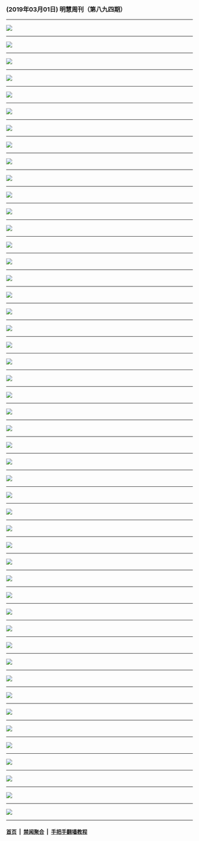 ### (2019年03月01日) 明慧周刊（第八九四期） 

---

<img src="http://qikan.minghui.org/mhqkpage/qikanimage/2019/03/01/mhweekly894_read-online1.png"/><hr/>
<img src="http://qikan.minghui.org/mhqkpage/qikanimage/2019/03/01/mhweekly894_read-online2.png"/><hr/>
<img src="http://qikan.minghui.org/mhqkpage/qikanimage/2019/03/01/mhweekly894_read-online3.png"/><hr/>
<img src="http://qikan.minghui.org/mhqkpage/qikanimage/2019/03/01/mhweekly894_read-online4.png"/><hr/>
<img src="http://qikan.minghui.org/mhqkpage/qikanimage/2019/03/01/mhweekly894_read-online5.png"/><hr/>
<img src="http://qikan.minghui.org/mhqkpage/qikanimage/2019/03/01/mhweekly894_read-online6.png"/><hr/>
<img src="http://qikan.minghui.org/mhqkpage/qikanimage/2019/03/01/mhweekly894_read-online7.png"/><hr/>
<img src="http://qikan.minghui.org/mhqkpage/qikanimage/2019/03/01/mhweekly894_read-online8.png"/><hr/>
<img src="http://qikan.minghui.org/mhqkpage/qikanimage/2019/03/01/mhweekly894_read-online9.png"/><hr/>
<img src="http://qikan.minghui.org/mhqkpage/qikanimage/2019/03/01/mhweekly894_read-online10.png"/><hr/>
<img src="http://qikan.minghui.org/mhqkpage/qikanimage/2019/03/01/mhweekly894_read-online11.png"/><hr/>
<img src="http://qikan.minghui.org/mhqkpage/qikanimage/2019/03/01/mhweekly894_read-online12.png"/><hr/>
<img src="http://qikan.minghui.org/mhqkpage/qikanimage/2019/03/01/mhweekly894_read-online13.png"/><hr/>
<img src="http://qikan.minghui.org/mhqkpage/qikanimage/2019/03/01/mhweekly894_read-online14.png"/><hr/>
<img src="http://qikan.minghui.org/mhqkpage/qikanimage/2019/03/01/mhweekly894_read-online15.png"/><hr/>
<img src="http://qikan.minghui.org/mhqkpage/qikanimage/2019/03/01/mhweekly894_read-online16.png"/><hr/>
<img src="http://qikan.minghui.org/mhqkpage/qikanimage/2019/03/01/mhweekly894_read-online17.png"/><hr/>
<img src="http://qikan.minghui.org/mhqkpage/qikanimage/2019/03/01/mhweekly894_read-online18.png"/><hr/>
<img src="http://qikan.minghui.org/mhqkpage/qikanimage/2019/03/01/mhweekly894_read-online19.png"/><hr/>
<img src="http://qikan.minghui.org/mhqkpage/qikanimage/2019/03/01/mhweekly894_read-online20.png"/><hr/>
<img src="http://qikan.minghui.org/mhqkpage/qikanimage/2019/03/01/mhweekly894_read-online21.png"/><hr/>
<img src="http://qikan.minghui.org/mhqkpage/qikanimage/2019/03/01/mhweekly894_read-online22.png"/><hr/>
<img src="http://qikan.minghui.org/mhqkpage/qikanimage/2019/03/01/mhweekly894_read-online23.png"/><hr/>
<img src="http://qikan.minghui.org/mhqkpage/qikanimage/2019/03/01/mhweekly894_read-online24.png"/><hr/>
<img src="http://qikan.minghui.org/mhqkpage/qikanimage/2019/03/01/mhweekly894_read-online25.png"/><hr/>
<img src="http://qikan.minghui.org/mhqkpage/qikanimage/2019/03/01/mhweekly894_read-online26.png"/><hr/>
<img src="http://qikan.minghui.org/mhqkpage/qikanimage/2019/03/01/mhweekly894_read-online27.png"/><hr/>
<img src="http://qikan.minghui.org/mhqkpage/qikanimage/2019/03/01/mhweekly894_read-online28.png"/><hr/>
<img src="http://qikan.minghui.org/mhqkpage/qikanimage/2019/03/01/mhweekly894_read-online29.png"/><hr/>
<img src="http://qikan.minghui.org/mhqkpage/qikanimage/2019/03/01/mhweekly894_read-online30.png"/><hr/>
<img src="http://qikan.minghui.org/mhqkpage/qikanimage/2019/03/01/mhweekly894_read-online31.png"/><hr/>
<img src="http://qikan.minghui.org/mhqkpage/qikanimage/2019/03/01/mhweekly894_read-online32.png"/><hr/>
<img src="http://qikan.minghui.org/mhqkpage/qikanimage/2019/03/01/mhweekly894_read-online33.png"/><hr/>
<img src="http://qikan.minghui.org/mhqkpage/qikanimage/2019/03/01/mhweekly894_read-online34.png"/><hr/>
<img src="http://qikan.minghui.org/mhqkpage/qikanimage/2019/03/01/mhweekly894_read-online35.png"/><hr/>
<img src="http://qikan.minghui.org/mhqkpage/qikanimage/2019/03/01/mhweekly894_read-online36.png"/><hr/>
<img src="http://qikan.minghui.org/mhqkpage/qikanimage/2019/03/01/mhweekly894_read-online37.png"/><hr/>
<img src="http://qikan.minghui.org/mhqkpage/qikanimage/2019/03/01/mhweekly894_read-online38.png"/><hr/>
<img src="http://qikan.minghui.org/mhqkpage/qikanimage/2019/03/01/mhweekly894_read-online39.png"/><hr/>
<img src="http://qikan.minghui.org/mhqkpage/qikanimage/2019/03/01/mhweekly894_read-online40.png"/><hr/>
<img src="http://qikan.minghui.org/mhqkpage/qikanimage/2019/03/01/mhweekly894_read-online41.png"/><hr/>
<img src="http://qikan.minghui.org/mhqkpage/qikanimage/2019/03/01/mhweekly894_read-online42.png"/><hr/>
<img src="http://qikan.minghui.org/mhqkpage/qikanimage/2019/03/01/mhweekly894_read-online43.png"/><hr/>
<img src="http://qikan.minghui.org/mhqkpage/qikanimage/2019/03/01/mhweekly894_read-online44.png"/><hr/>
<img src="http://qikan.minghui.org/mhqkpage/qikanimage/2019/03/01/mhweekly894_read-online45.png"/><hr/>
<img src="http://qikan.minghui.org/mhqkpage/qikanimage/2019/03/01/mhweekly894_read-online46.png"/><hr/>
<img src="http://qikan.minghui.org/mhqkpage/qikanimage/2019/03/01/mhweekly894_read-online47.png"/><hr/>
<img src="http://qikan.minghui.org/mhqkpage/qikanimage/2019/03/01/mhweekly894_read-online48.png"/><hr/>


#### [首页](../../../..) &nbsp;|&nbsp; [禁闻聚合](https://github.com/gfw-breaker/banned-news) &nbsp;|&nbsp; [手把手翻墙教程](https://github.com/gfw-breaker/guides) 